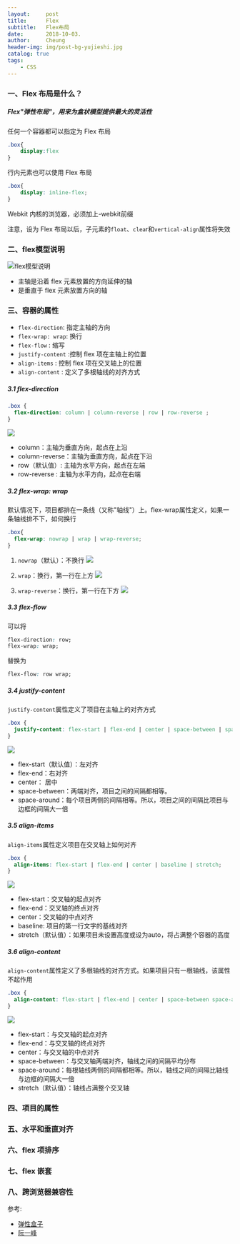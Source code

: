 ```yaml
---
layout:     post
title:      Flex
subtitle:   Flex布局
date:       2018-10-03.
author:     Cheung
header-img: img/post-bg-yujieshi.jpg
catalog: true
tags:
    - CSS
---
```


### 一、Flex 布局是什么？
##### Flex"弹性布局"，用来为盒状模型提供最大的灵活性
任何一个容器都可以指定为 Flex 布局
```css
.box{
    display:flex
}
```
行内元素也可以使用 Flex 布局
```css
.box{
    display: inline-flex;
}
```
Webkit 内核的浏览器，必须加上-webkit前缀

注意，设为 Flex 布局以后，子元素的`float`、`clea`r和`vertical-align`属性将失效


### 二、flex模型说明
![flex模型说明](https://img.alicdn.com/imgextra/i4/2445381426/O1CN011MP9Ew2TruLkHYw_!!2445381426.png)

* 主轴是沿着 flex 元素放置的方向延伸的轴
* 是垂直于 flex 元素放置方向的轴

### 三、容器的属性

* `flex-direction`: 指定主轴的方向
* `flex-wrap: wrap`: 换行
* `flex-flow` : 缩写
* `justify-content` :控制 flex 项在主轴上的位置
* `align-items` : 控制 flex 项在交叉轴上的位置
* `align-content` : 定义了多根轴线的对齐方式

##### 3.1 flex-direction
```css
.box {
  flex-direction: column | column-reverse | row | row-reverse ;
}
```
![](https://img.alicdn.com/imgextra/i2/2445381426/O1CN011MP9EudggKX9eoK_!!2445381426.png)

* column：主轴为垂直方向，起点在上沿
* column-reverse：主轴为垂直方向，起点在下沿
* row（默认值）: 主轴为水平方向，起点在左端
* row-reverse : 主轴为水平方向，起点在右端

##### 3.2 flex-wrap: wrap
默认情况下，项目都排在一条线（又称"轴线"）上。flex-wrap属性定义，如果一条轴线排不下，如何换行
```css
.box{
  flex-wrap: nowrap | wrap | wrap-reverse;
}
```
1. `nowrap`（默认）：不换行
![](https://img.alicdn.com/imgextra/i1/2445381426/O1CN011MP9EtugyTJOeFU_!!2445381426.png)

2. `wrap`：换行，第一行在上方
![](https://img.alicdn.com/imgextra/i1/2445381426/O1CN011MP9EvXfc2gtrG7_!!2445381426.jpg)
3. `wrap-reverse`：换行，第一行在下方
![](https://img.alicdn.com/imgextra/i4/2445381426/O1CN011MP9Ev60rNWCG88_!!2445381426.jpg)

##### 3.3 flex-flow
可以将
```css
flex-direction: row;
flex-wrap: wrap;
```
替换为
```css
flex-flow: row wrap;
```
##### 3.4 justify-content
`justify-content`属性定义了项目在主轴上的对齐方式
```css
.box {
  justify-content: flex-start | flex-end | center | space-between | space-around;
}
```
![](https://img.alicdn.com/imgextra/i3/2445381426/O1CN018ENVHB1MP9HlEcFtn_!!2445381426.png)
* flex-start（默认值）：左对齐
* flex-end：右对齐
* center： 居中
* space-between：两端对齐，项目之间的间隔都相等。
* space-around：每个项目两侧的间隔相等。所以，项目之间的间隔比项目与边框的间隔大一倍

##### 3.5 align-items
`align-items`属性定义项目在交叉轴上如何对齐
```css
.box {
  align-items: flex-start | flex-end | center | baseline | stretch;
}
```
![](https://img.alicdn.com/imgextra/i1/2445381426/O1CN011MP9Epg92AWcq8M_!!2445381426.png)
* flex-start：交叉轴的起点对齐
* flex-end：交叉轴的终点对齐
* center：交叉轴的中点对齐
* baseline: 项目的第一行文字的基线对齐
* stretch（默认值）：如果项目未设置高度或设为auto，将占满整个容器的高度

##### 3.6 align-content
`align-content`属性定义了多根轴线的对齐方式。如果项目只有一根轴线，该属性不起作用
```css
.box {
  align-content: flex-start | flex-end | center | space-between space-around | stretch;
}
```
![](https://img.alicdn.com/imgextra/i4/2445381426/O1CN011MP9EuEIB4xtAjb_!!2445381426.png)
* flex-start：与交叉轴的起点对齐
* flex-end：与交叉轴的终点对齐
* center：与交叉轴的中点对齐
* space-between：与交叉轴两端对齐，轴线之间的间隔平均分布
* space-around：每根轴线两侧的间隔都相等。所以，轴线之间的间隔比轴线与边框的间隔大一倍
* stretch（默认值）：轴线占满整个交叉轴

### 四、项目的属性
### 五、水平和垂直对齐
### 六、flex 项排序
### 七、flex 嵌套
### 八、跨浏览器兼容性

参考:
* [弹性盒子](https://developer.mozilla.org/zh-CN/docs/Learn/CSS/CSS_layout/Flexbox)
* [阮一峰](http://www.ruanyifeng.com/blog/2015/07/flex-grammar.html)




